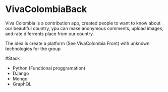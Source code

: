 # VivaColombiaBack

Viva Colombia is a contribution app, created people to want to know about our beautiful country, ypu can make anonymous comments, upload images, and rate diferrents place from our country.

The idea is create a platform (See VivaColombia Front) with unknown technologies for the group

#Stack
 - Python (Functional proggramation)
 - DJango 
 - Mongo
 - GraphQL
